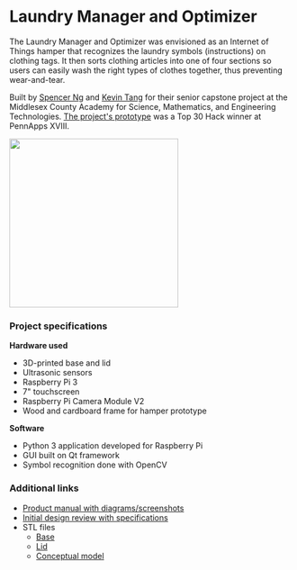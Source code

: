 # Laundry Manager and Optimizer

The Laundry Manager and Optimizer was envisioned as an Internet of Things hamper that recognizes the laundry symbols (instructions) on clothing tags. It then sorts clothing articles into one of four sections so users can easily wash the right types of clothes together, thus preventing wear-and-tear.

Built by [Spencer Ng](https://github.com/spencerng) and [Kevin Tang](https://github.com/icevin) for their senior capstone project at the Middlesex County Academy for Science, Mathematics, and Engineering Technologies. [The project's prototype](https://devpost.com/software/load-optimization-assistance-device) was a Top 30 Hack winner at PennApps XVIII.

<img src="https://github.com/spencerng/lmao/raw/master/assets/prototype.jpg" width="300">

### Project specifications

**Hardware used**

* 3D-printed base and lid
* Ultrasonic sensors
* Raspberry Pi 3
* 7" touchscreen
* Raspberry Pi Camera Module V2
* Wood and cardboard frame for hamper prototype

**Software**

* Python 3 application developed for Raspberry Pi
* GUI built on Qt framework
* Symbol recognition done with OpenCV

### Additional links

* [Product manual with diagrams/screenshots](./assets/manual.pdf)
* [Initial design review with specifications](./assets/design-review.pdf)
* STL files
  * [Base](./assets/base.stl)
  * [Lid](./assets/lid.stl)
  * [Conceptual model](./assets/conceptual-model.stl)

